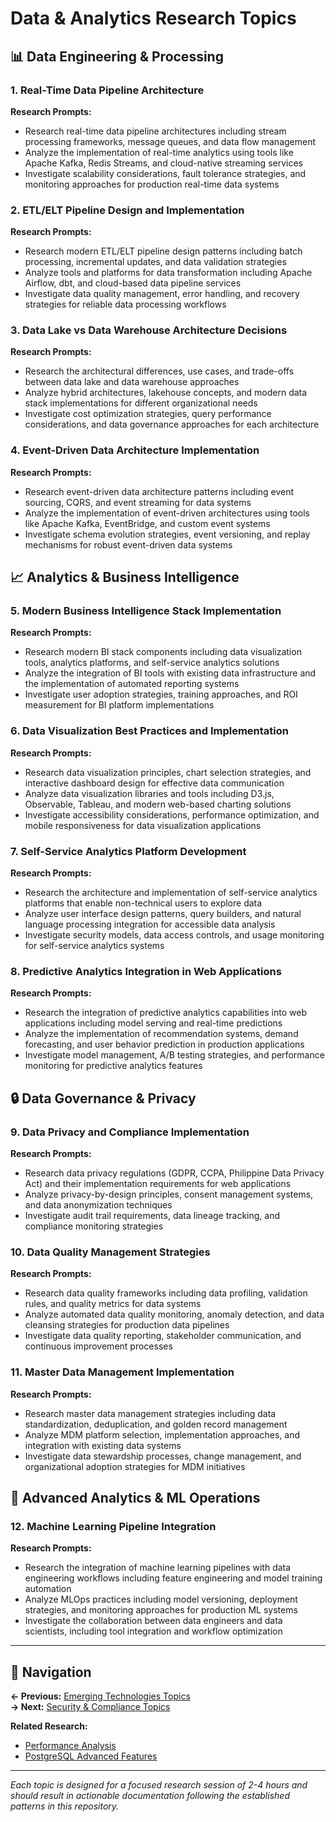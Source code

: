 # Data & Analytics Research Topics

## 📊 Data Engineering & Processing

### 1. Real-Time Data Pipeline Architecture
**Research Prompts:**
- Research real-time data pipeline architectures including stream processing frameworks, message queues, and data flow management
- Analyze the implementation of real-time analytics using tools like Apache Kafka, Redis Streams, and cloud-native streaming services
- Investigate scalability considerations, fault tolerance strategies, and monitoring approaches for production real-time data systems

### 2. ETL/ELT Pipeline Design and Implementation
**Research Prompts:**
- Research modern ETL/ELT pipeline design patterns including batch processing, incremental updates, and data validation strategies
- Analyze tools and platforms for data transformation including Apache Airflow, dbt, and cloud-based data pipeline services
- Investigate data quality management, error handling, and recovery strategies for reliable data processing workflows

### 3. Data Lake vs Data Warehouse Architecture Decisions
**Research Prompts:**
- Research the architectural differences, use cases, and trade-offs between data lake and data warehouse approaches
- Analyze hybrid architectures, lakehouse concepts, and modern data stack implementations for different organizational needs
- Investigate cost optimization strategies, query performance considerations, and data governance approaches for each architecture

### 4. Event-Driven Data Architecture Implementation
**Research Prompts:**
- Research event-driven data architecture patterns including event sourcing, CQRS, and event streaming for data systems
- Analyze the implementation of event-driven architectures using tools like Apache Kafka, EventBridge, and custom event systems
- Investigate schema evolution strategies, event versioning, and replay mechanisms for robust event-driven data systems

## 📈 Analytics & Business Intelligence

### 5. Modern Business Intelligence Stack Implementation
**Research Prompts:**
- Research modern BI stack components including data visualization tools, analytics platforms, and self-service analytics solutions
- Analyze the integration of BI tools with existing data infrastructure and the implementation of automated reporting systems
- Investigate user adoption strategies, training approaches, and ROI measurement for BI platform implementations

### 6. Data Visualization Best Practices and Implementation
**Research Prompts:**
- Research data visualization principles, chart selection strategies, and interactive dashboard design for effective data communication
- Analyze data visualization libraries and tools including D3.js, Observable, Tableau, and modern web-based charting solutions
- Investigate accessibility considerations, performance optimization, and mobile responsiveness for data visualization applications

### 7. Self-Service Analytics Platform Development
**Research Prompts:**
- Research the architecture and implementation of self-service analytics platforms that enable non-technical users to explore data
- Analyze user interface design patterns, query builders, and natural language processing integration for accessible data analysis
- Investigate security models, data access controls, and usage monitoring for self-service analytics systems

### 8. Predictive Analytics Integration in Web Applications
**Research Prompts:**
- Research the integration of predictive analytics capabilities into web applications including model serving and real-time predictions
- Analyze the implementation of recommendation systems, demand forecasting, and user behavior prediction in production applications
- Investigate model management, A/B testing strategies, and performance monitoring for predictive analytics features

## 🔒 Data Governance & Privacy

### 9. Data Privacy and Compliance Implementation
**Research Prompts:**
- Research data privacy regulations (GDPR, CCPA, Philippine Data Privacy Act) and their implementation requirements for web applications
- Analyze privacy-by-design principles, consent management systems, and data anonymization techniques
- Investigate audit trail requirements, data lineage tracking, and compliance monitoring strategies

### 10. Data Quality Management Strategies
**Research Prompts:**
- Research data quality frameworks including data profiling, validation rules, and quality metrics for data systems
- Analyze automated data quality monitoring, anomaly detection, and data cleansing strategies for production data pipelines
- Investigate data quality reporting, stakeholder communication, and continuous improvement processes

### 11. Master Data Management Implementation
**Research Prompts:**
- Research master data management strategies including data standardization, deduplication, and golden record management
- Analyze MDM platform selection, implementation approaches, and integration with existing data systems
- Investigate data stewardship processes, change management, and organizational adoption strategies for MDM initiatives

## 🧠 Advanced Analytics & ML Operations

### 12. Machine Learning Pipeline Integration
**Research Prompts:**
- Research the integration of machine learning pipelines with data engineering workflows including feature engineering and model training automation
- Analyze MLOps practices including model versioning, deployment strategies, and monitoring approaches for production ML systems
- Investigate the collaboration between data engineers and data scientists, including tool integration and workflow optimization

---

## 🔗 Navigation

**← Previous:** [Emerging Technologies Topics](./emerging-technologies-topics.md)  
**→ Next:** [Security & Compliance Topics](./security-compliance-topics.md)

**Related Research:**
- [Performance Analysis](../../frontend/performance-analysis/README.md)
- [PostgreSQL Advanced Features](../../backend/rest-api-response-structure-research/README.md)

---

*Each topic is designed for a focused research session of 2-4 hours and should result in actionable documentation following the established patterns in this repository.*